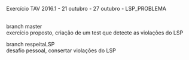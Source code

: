 Exercício TAV 2016.1 - 	21 outubro - 27 outubro - LSP_PROBLEMA<br><br>

branch master <br> 
exercício proposto, criação de um test que detecte as violações do LSP

branch respeitaLSP <br>
 desafio pessoal, consertar violações do LSP

